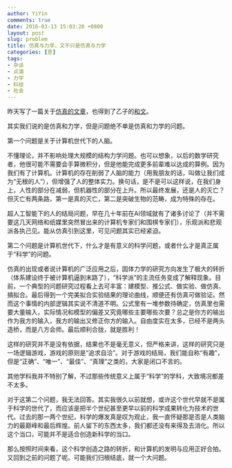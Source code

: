 ```yaml
---
author: YiYin
comments: true
date: 2016-03-13 15:03:20 +0800
layout: post
slug: problem
title: 仿真与力学，又不只是仿真与力学
categories: [思]
tags:
- 杂谈
- 点滴
- 力学
- 科技
- 社会
---
```


昨天写了一篇关于[仿真的文章](http://whyhow.github.io/2016/03/12/mech.html)，也得到了乙子的[和文](http://whyhow.github.io/2016/03/13/mech313.html)。

其实我们说的是仿真和力学，但是问题绝不单是仿真和力学的问题。

第一个问题是关于计算机世代下的人脑。

不懂理论，并不影响处理大规模的结构力学问题。也可以想象，以后的数学研究者，他很可能不需要会手算微积分，但是他能完成更多前辈难以达成的算例。因为我们有了计算机。计算机的存在削弱了人脑的能力（用我朋友的话，叫做让我们成为“无根的人”），但增强了人的整体实力。换句话，是不是可以这样说，在我们身上，人性的部分在减弱，但机器性的部分在上升。所以最终发展，还是人的灭亡？但灭亡有两条路，第一是真的灭亡，第二是突破生物的范畴，成为特殊的存在。

超人工智能下的人的结局问题，早在几十年前在AI领域就有了诸多讨论了（并不需要这几天网络和纸媒里突然冒出来的计算机专家们和围棋专家们），乐观派和悲观派各执己见。能从仿真引到这里，可见问题其实已经紧迫。

第二个问题是计算机世代下，什么才是有意义的科学问题，或者什么才是真正属于“科学”的问题。

仿真的出现或者说计算机的广泛应用之后，固体力学的研究方向发生了极大的转折（体系建设终于被计算机逼到末路了），“科学派”的主流任务变成了解释现象。目前，一个典型的问题研究过程看上去可丰富：建模型、推公式、做实验、做仿真、搞拟合。最后得到一个完美拟合实验结果的理论曲线，顺便还有仿真可做验证。然而这个事情的内部逻辑其实说不清道不明。公式里有一堆参数待确定，仿真里也需要大量输入，实际情况和模型的偏差又究竟哪些主要哪些次要？总之是你方的输出作为我方的输入，我方的输出又修正你方的输入。自由度实在太多，已经不是两头造桥，而是八方会师。最后顺利合拢，就是胜利！

这样的研究并不是没有依据，结果也不是毫无意义，但严格来讲，这样的研究只是一场逻辑游戏，游戏的原则是“追求自洽”。对于游戏的结局，我们能自称“有趣”，但是“正确”、“唯一”、“最佳”、“真理”之类的，大家是闭口不言的。

其他学科我并不特别了解，不过那些传统意义上属于“科学”的学科，大致境况都差不太多。

对于这第二个问题，我无法回答。其实我很久以前就想，或许这个世代早就不是属于科学的世代了，而应该是把半个世纪甚至更早以前的科学成果转化为技术的世代。过去的那一两个世纪，科学的爆发真是叹为观止，我一直怀疑那是否是人类脑力的最巅峰和最后辉煌。前人留下的东西太多，我们都还没有来得及去消化。所以这个当口，可能并不是适合创造新科学的当口。

那么按照时间来看，这个科学创造之路的转折，和计算机的发明与应用正好合拍。又回到之前的问题了呢。可能我们归根结底，就一个大问题。




